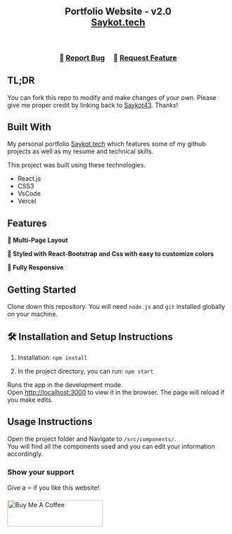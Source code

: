 <h2 align="center">
  Portfolio Website - v2.0<br/>
  <a href="#" target="_blank">Saykot.tech</a>
</h2>
<div align="center">
  <!-- <img alt="Demo" src="./Images/readme-img1.png" /> -->
</div>

<br/>

<h3 align="center">
    🔹
    <a href="https://github.com/Saykot43/Portfolio1/issues">Report Bug</a> &nbsp; &nbsp;
    🔹
    <a href="https://github.com/Saykot43/Portfolio1/issues">Request Feature</a>
</h3>

## TL;DR

You can fork this repo to modify and make changes of your own. Please give me proper credit by linking back to [Saykot43](https://github.com/Saykot43/Portfolio1). Thanks!

## Built With

My personal portfolio <a href="#" target="_blank">Saykot.tech</a> which features some of my github projects as well as my resume and technical skills.<br/>

This project was built using these technologies.

- React.js
- CSS3
- VsCode
- Vercel

## Features

**📖 Multi-Page Layout**

**🎨 Styled with React-Bootstrap and Css with easy to customize colors**

**📱 Fully Responsive**

## Getting Started

Clone down this repository. You will need `node.js` and `git` installed globally on your machine.

## 🛠 Installation and Setup Instructions

1. Installation: `npm install`

2. In the project directory, you can run: `npm start`

Runs the app in the development mode.\
Open [http://localhost:3000](http://localhost:3000) to view it in the browser.
The page will reload if you make edits.

## Usage Instructions

Open the project folder and Navigate to `/src/components/`. <br/>
You will find all the components used and you can edit your information accordingly.

### Show your support

Give a ⭐ if you like this website!

<a href="https://www.buymeacoffee.com/soumyajit4419" target="_blank"><img src="https://cdn.buymeacoffee.com/buttons/v2/default-violet.png" alt="Buy Me A Coffee" height= "60px" width= "217px" ></a>
